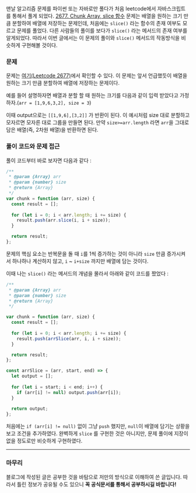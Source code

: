 맨날 알고리즘 문제를 파이썬 또는 자바로만 풀다가 처음 leetcode에서 자바스크립트를 통해서 풀게 되었다. [2677. Chunk Array, slice 함수](https://leetcode.com/problems/chunk-array/?envType=study-plan-v2&envId=30-days-of-javascript) 문제는 배열을 원하는 크기 만큼 분할하여 배열에 저장하는 문제인데, 처음에는 `slice()` 라는 함수의 존재 여부도 모르고 문제를 풀었다. 다른 사람들의 풀이를 보다가 `slice()` 라는 메서드의 존재 여부를 알게되었다. 따라서 이번 글에서는 이 문제의 풀이와 `slice()` 메서드의 작동방식을 비슷하게 구현해볼 것이다.

### 문제

문제는 [여기(Leetcode 2677)](https://leetcode.com/problems/chunk-array/?envType=study-plan-v2&envId=30-days-of-javascript)에서 확인할 수 있다. 이 문제는 앞서 언급했듯이 배열을 원하는 크기 만큼 분할하여 배열에 저장하는 문제이다. 

예를 들어 설명하자면  배열과 분할 할 때 원하는 크기를 다음과 같이 입력 받았다고 가정하자.(`arr = [1,9,6,3,2], size = 3`) 

이때 output으로는 `[[1,9,6],[3,2]]` 가 반환이 된다. 이 예시처럼 size 대로 분할하고 모자르면 모자른 대로 그룹을 만들면 된다. 만약 `size>=arr.length` 라면 `arr`을 그대로 담은 배열(즉, 2차원 배열)을 반환하면 된다.

### 풀이 코드와 문제 접근

풀이 코드부터 바로 보자면 다음과 같다 :
``` js
/**
 * @param {Array} arr
 * @param {number} size
 * @return {Array}
 */
var chunk = function (arr, size) {
  const result = [];
  
  for (let i = 0; i < arr.length; i += size) {
    result.push(arr.slice(i, i + size));
  }

  return result;
};
```

문제의 핵심 요소는 반복문을 돌 때 `i`를 1씩 증가하는 것이 아니라 `size` 만큼 증가시켜서 하나하나 계산하지 않고, `i` ~ `i+size` 까지만 배열에 담는 것이다.

이때 나는 `slice()` 라는 메서드의 개념을 몰라서 아래와 같이 코드를 짰었다 :
``` js
/**
 * @param {Array} arr
 * @param {number} size
 * @return {Array}
 */

var chunk = function (arr, size) {
  const result = [];
  
  for (let i = 0; i < arr.length; i += size) {
    result.push(arrSlice(arr, i, i + size));
  }

  return result;
};

const arrSlice = (arr, start, end) => {
  let output = [];
  
  for (let i = start; i < end; i++) {
    if (arr[i] != null) output.push(arr[i]);
  }
  
  return output;
};
```

처음에는 `if (arr[i] != null)` 없이 그냥 `push` 했지만, `null`이 배열에 담기는 상황을 보고 조건을 추가하였다. 완벽하게 `slice` 를 구현한 것은 아니지만, 문제 풀이에 지장이 없을 정도로만 비슷하게 구현하였다.

----
### 마무리

블로그에 작성된 글은 공부한 것을 바탐으로 저만의 방식으로 이해하여 쓴 글입니다. 따라서 틀린 정보가 공유될 수도 있으니 **꼭 공식문서를 통해서 공부하시길 바랍니다!**